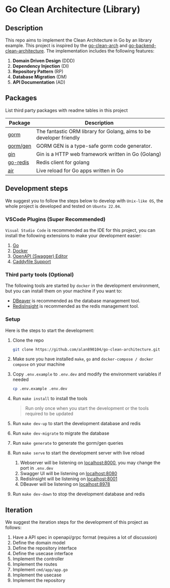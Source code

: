 # Go Clean Architecture (Library)

## Description

This repo aims to implement the Clean Architecture in Go by an library example. This project is inspired by the [go-clean-arch](https://github.com/bxcodec/go-clean-arch) and [go-backend-clean-architecture](https://amitshekhar.me/blog/go-backend-clean-architecture). The implementation includes the following features:

1. **Domain Driven Design** (DDD)
2. **Dependency Injection** (DI)
3. **Repository Pattern** (RP)
4. **Database Migration** (DM)
5. **API Documentation** (AD)

## Packages

List third party packages with readme tables in this project

| Package                                       | Description                                                         |
| --------------------------------------------- | ------------------------------------------------------------------- |
| [gorm](https://gorm.io/)                      | The fantastic ORM library for Golang, aims to be developer friendly |
| [gorm/gen](https://gorm.io/gen/index.html)    | GORM GEN is a type-safe gorm code generator.                        |
| [gin](https://gin-gonic.com/)                 | Gin is a HTTP web framework written in Go (Golang)                  |
| [go-redis](https://github.com/redis/go-redis) | Redis client for golang                                             |
| [air](https://github.com/cosmtrek/air)        | Live reload for Go apps written in Go                               |

## Development steps

We suggest you to follow the steps below to develop with `Unix-like OS`, the whole project is developed and tested on `Ubuntu 22.04`.

### VSCode Plugins (Super Recommended)

`Visual Studio Code` is recommended as the IDE for this project, you can install the following extensions to make your development easier:

1. [Go](https://marketplace.visualstudio.com/items?itemName=golang.Go)
2. [Docker](https://marketplace.visualstudio.com/items?itemName=ms-azuretools.vscode-docker)
3. [OpenAPI (Swagger) Editor](https://marketplace.visualstudio.com/items?itemName=42Crunch.vscode-openapi)
4. [Caddyfile Support](https://marketplace.visualstudio.com/items?itemName=matthewpi.caddyfile-support)

### Third party tools (Optional)

The following tools are started by `docker` in the development environment, but you can install them on your machine if you want to:

- [DBeaver](https://dbeaver.io/download/) is recommended as the database management tool.
- [RedisInsight](https://redis.com/redis-enterprise/redis-insight/#insight-form) is recommended as the redis management tool.

### Setup

Here is the steps to start the development:

1. Clone the repo

   ```bash
   git clone https://github.com/alan890104/go-clean-architecture.git
   ```

2. Make sure you have installed `make`, `go` and `docker-compose / docker compose` on your machine
3. Copy `.env.example` to `.env.dev` and modify the environment variables if needed

   ```bash
   cp .env.example .env.dev
   ```

4. Run `make install` to install the tools
   > Run only once when you start the development or the tools required to be updated
5. Run `make dev-up` to start the development database and redis
6. Run `make dev-migrate` to migrate the database
7. Run `make generate` to generate the gorm/gen queries
8. Run `make serve` to start the development server with live reload
   1. Webserver will be listening on [localhost:8000](http://localhost:8000), you may change the port in `.env.dev`
   2. Swagger UI will be listening on [localhost:8080](http://localhost:8080)
   3. RedisInsight will be listening on [localhost:8001](http://localhost:8001)
   4. DBeaver will be listening on [localhost:8978](http://localhost:8978)
9. Run `make dev-down` to stop the development database and redis

## Iteration

We suggest the iteration steps for the development of this project as follows:

1. Have a API spec in openapi/grpc format (requires a lot of discussion)
2. Define the domain model
3. Define the repository interface
4. Define the usecase interface
5. Implement the controller
6. Implement the routes
7. Implement `cmd/app/app.go`
8. Implement the usecase
9. Implement the repository
